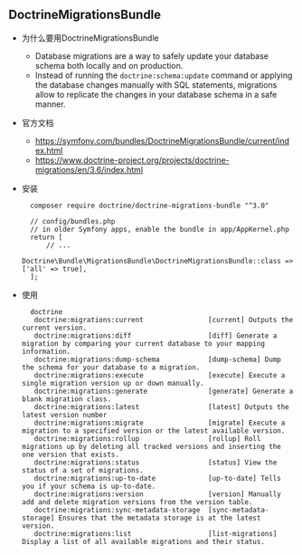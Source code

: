 ## DoctrineMigrationsBundle
- 为什么要用DoctrineMigrationsBundle
	- Database migrations are a way to safely update your database schema both locally and on production. 
	- Instead of running the `doctrine:schema:update` command or applying the database changes manually with SQL statements, migrations allow to replicate the changes in your database schema in a safe manner.
- 官方文档
	- https://symfony.com/bundles/DoctrineMigrationsBundle/current/index.html
	- https://www.doctrine-project.org/projects/doctrine-migrations/en/3.6/index.html
- 安装

		composer require doctrine/doctrine-migrations-bundle "^3.0"

		// config/bundles.php
		// in older Symfony apps, enable the bundle in app/AppKernel.php
		return [
		    // ...
		    Doctrine\Bundle\MigrationsBundle\DoctrineMigrationsBundle::class => ['all' => true],
		];
- 使用

		doctrine
		 doctrine:migrations:current                [current] Outputs the current version.
		 doctrine:migrations:diff                   [diff] Generate a migration by comparing your current database to your mapping information.
		 doctrine:migrations:dump-schema            [dump-schema] Dump the schema for your database to a migration.
		 doctrine:migrations:execute                [execute] Execute a single migration version up or down manually.
		 doctrine:migrations:generate               [generate] Generate a blank migration class.
		 doctrine:migrations:latest                 [latest] Outputs the latest version number
		 doctrine:migrations:migrate                [migrate] Execute a migration to a specified version or the latest available version.
		 doctrine:migrations:rollup                 [rollup] Roll migrations up by deleting all tracked versions and inserting the one version that exists.
		 doctrine:migrations:status                 [status] View the status of a set of migrations.
		 doctrine:migrations:up-to-date             [up-to-date] Tells you if your schema is up-to-date.
		 doctrine:migrations:version                [version] Manually add and delete migration versions from the version table.
		 doctrine:migrations:sync-metadata-storage  [sync-metadata-storage] Ensures that the metadata storage is at the latest version.
		 doctrine:migrations:list                   [list-migrations] Display a list of all available migrations and their status.
